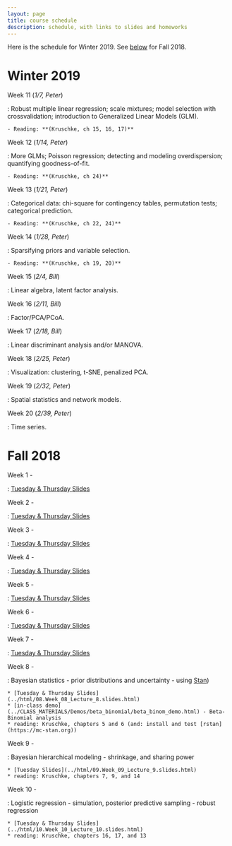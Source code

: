 ```yaml
---
layout: page
title: course schedule
description: schedule, with links to slides and homeworks
---
```


Here is the schedule for Winter 2019. See [below](#fall) for Fall 2018.

# Winter 2019

Week 11 (*1/7, Peter*)

: Robust multiple linear regression; scale mixtures; model selection with crossvalidation; introduction to Generalized Linear Models (GLM).

    - Reading: **(Kruschke, ch 15, 16, 17)**

Week 12 (*1/14, Peter*)

: More GLMs; Poisson regression; detecting and modeling overdispersion; quantifying goodness-of-fit.

    - Reading: **(Kruschke, ch 24)**

Week 13 (*1/21, Peter*)

: Categorical data: chi-square for contingency tables, permutation tests; categorical prediction.

    - Reading: **(Kruschke, ch 22, 24)**

Week 14 (*1/28, Peter*)

: Sparsifying priors and variable selection.

    - Reading: **(Kruschke, ch 19, 20)**

Week 15 (*2/4, Bill*)

: Linear algebra, latent factor analysis.

Week 16 (*2/11, Bill*)

: Factor/PCA/PCoA.

Week 17 (*2/18, Bill*)

: Linear discriminant analysis and/or MANOVA.

Week 18 (*2/25, Peter*)

: Visualization: clustering, t-SNE, penalized PCA.

Week 19 (*2/32, Peter*)

: Spatial statistics and network models.

Week 20 (*2/39, Peter*)

: Time series.



# Fall 2018

Week 1 -

: <a href="https://wcresko.github.io/UO_ABS/html/01.Week_01_Lecture_1_total.html" >Tuesday & Thursday Slides</a>

Week 2 -

: <a href="https://wcresko.github.io/UO_ABS/html/02.Week_02_Lecture_2_total.html" >Tuesday & Thursday Slides</a>

Week 3 -

: <a href="https://wcresko.github.io/UO_ABS/html/03.Week_03_Lecture_3_total.html" >Tuesday & Thursday Slides</a>

Week 4 -

: <a href="https://wcresko.github.io/UO_ABS/html/04.Week_04_Lecture_4_total.html" >Tuesday & Thursday Slides</a>

Week 5 -

: <a href="https://wcresko.github.io/UO_ABS/html/05.Week_05_Lecture_5_total.html" >Tuesday & Thursday Slides</a>

Week 6 -

: <a href="https://wcresko.github.io/UO_ABS/html/06.Week_06_Lecture_6_total.html" >Tuesday & Thursday Slides</a>

Week 7 -

: <a href="https://wcresko.github.io/UO_ABS/html/07.Week_07_Lecture_7_total.html" >Tuesday & Thursday Slides</a>

Week 8 -

: Bayesian statistics - prior distributions and uncertainty - using [Stan](https://mc-stan.org))

    * [Tuesday & Thursday Slides](../html/08.Week_08_Lecture_8.slides.html)
    * [in-class demo](../CLASS_MATERIALS/Demos/beta_binomial/beta_binom_demo.html) - Beta-Binomial analysis
    * reading: Kruschke, chapters 5 and 6 (and: install and test [rstan](https://mc-stan.org))

Week 9 -

: Bayesian hierarchical modeling - shrinkage, and sharing power

    * [Tuesday Slides](../html/09.Week_09_Lecture_9.slides.html)
    * reading: Kruschke, chapters 7, 9, and 14

Week 10 -

: Logistic regression - simulation, posterior predictive sampling - robust regression

    * [Tuesday & Thursday Slides](../html/10.Week_10_Lecture_10.slides.html)
    * reading: Kruschke, chapters 16, 17, and 13

